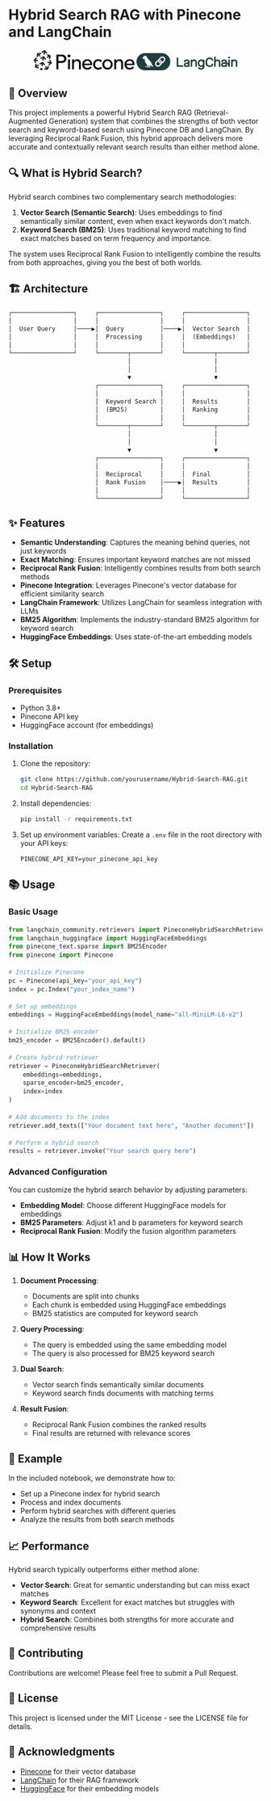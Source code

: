 # Hybrid Search RAG with Pinecone and LangChain

<div align="center">
  <img src="assets/pinecone-seeklogo.png" alt="Pinecone Logo" width="200"/>
  <img src="assets/langchain-seeklogo.png" alt="LangChain Logo" width="200"/>
</div>

## 🚀 Overview

This project implements a powerful Hybrid Search RAG (Retrieval-Augmented Generation) system that combines the strengths of both vector search and keyword-based search using Pinecone DB and LangChain. By leveraging Reciprocal Rank Fusion, this hybrid approach delivers more accurate and contextually relevant search results than either method alone.

## 🔍 What is Hybrid Search?

Hybrid search combines two complementary search methodologies:

1. **Vector Search (Semantic Search)**: Uses embeddings to find semantically similar content, even when exact keywords don't match.
2. **Keyword Search (BM25)**: Uses traditional keyword matching to find exact matches based on term frequency and importance.

The system uses Reciprocal Rank Fusion to intelligently combine the results from both approaches, giving you the best of both worlds.

## 🏗️ Architecture

```
┌─────────────────┐     ┌─────────────────┐     ┌─────────────────┐
│                 │     │                 │     │                 │
│  User Query     │────▶│  Query          │────▶│  Vector Search  │
│                 │     │  Processing     │     │  (Embeddings)   │
│                 │     │                 │     │                 │
└─────────────────┘     └────────┬────────┘     └────────┬────────┘
                                 │                       │
                                 │                       │
                                 ▼                       ▼
                        ┌─────────────────┐     ┌─────────────────┐
                        │                 │     │                 │
                        │  Keyword Search │     │  Results        │
                        │  (BM25)         │     │  Ranking        │
                        │                 │     │                 │
                        └────────┬────────┘     └────────┬────────┘
                                 │                       │
                                 │                       │
                                 ▼                       ▼
                        ┌─────────────────┐     ┌─────────────────┐
                        │                 │     │                 │
                        │  Reciprocal     │     │  Final          │
                        │  Rank Fusion    │────▶│  Results        │
                        │                 │     │                 │
                        └─────────────────┘     └─────────────────┘
```

## ✨ Features

- **Semantic Understanding**: Captures the meaning behind queries, not just keywords
- **Exact Matching**: Ensures important keyword matches are not missed
- **Reciprocal Rank Fusion**: Intelligently combines results from both search methods
- **Pinecone Integration**: Leverages Pinecone's vector database for efficient similarity search
- **LangChain Framework**: Utilizes LangChain for seamless integration with LLMs
- **BM25 Algorithm**: Implements the industry-standard BM25 algorithm for keyword search
- **HuggingFace Embeddings**: Uses state-of-the-art embedding models

## 🛠️ Setup

### Prerequisites

- Python 3.8+
- Pinecone API key
- HuggingFace account (for embeddings)

### Installation

1. Clone the repository:
   ```bash
   git clone https://github.com/yourusername/Hybrid-Search-RAG.git
   cd Hybrid-Search-RAG
   ```

2. Install dependencies:
   ```bash
   pip install -r requirements.txt
   ```

3. Set up environment variables:
   Create a `.env` file in the root directory with your API keys:
   ```
   PINECONE_API_KEY=your_pinecone_api_key
   ```

## 📚 Usage

### Basic Usage

```python
from langchain_community.retrievers import PineconeHybridSearchRetriever
from langchain_huggingface import HuggingFaceEmbeddings
from pinecone_text.sparse import BM25Encoder
from pinecone import Pinecone

# Initialize Pinecone
pc = Pinecone(api_key="your_api_key")
index = pc.Index("your_index_name")

# Set up embeddings
embeddings = HuggingFaceEmbeddings(model_name="all-MiniLM-L6-v2")

# Initialize BM25 encoder
bm25_encoder = BM25Encoder().default()

# Create hybrid retriever
retriever = PineconeHybridSearchRetriever(
    embeddings=embeddings, 
    sparse_encoder=bm25_encoder, 
    index=index
)

# Add documents to the index
retriever.add_texts(["Your document text here", "Another document"])

# Perform a hybrid search
results = retriever.invoke("Your search query here")
```

### Advanced Configuration

You can customize the hybrid search behavior by adjusting parameters:

- **Embedding Model**: Choose different HuggingFace models for embeddings
- **BM25 Parameters**: Adjust k1 and b parameters for keyword search
- **Reciprocal Rank Fusion**: Modify the fusion algorithm parameters

## 📊 How It Works

1. **Document Processing**:
   - Documents are split into chunks
   - Each chunk is embedded using HuggingFace embeddings
   - BM25 statistics are computed for keyword search

2. **Query Processing**:
   - The query is embedded using the same embedding model
   - The query is also processed for BM25 keyword search

3. **Dual Search**:
   - Vector search finds semantically similar documents
   - Keyword search finds documents with matching terms

4. **Result Fusion**:
   - Reciprocal Rank Fusion combines the ranked results
   - Final results are returned with relevance scores

## 🔬 Example

In the included notebook, we demonstrate how to:
- Set up a Pinecone index for hybrid search
- Process and index documents
- Perform hybrid searches with different queries
- Analyze the results from both search methods

## 📈 Performance

Hybrid search typically outperforms either method alone:
- **Vector Search**: Great for semantic understanding but can miss exact matches
- **Keyword Search**: Excellent for exact matches but struggles with synonyms and context
- **Hybrid Search**: Combines both strengths for more accurate and comprehensive results

## 🤝 Contributing

Contributions are welcome! Please feel free to submit a Pull Request.

## 📝 License

This project is licensed under the MIT License - see the LICENSE file for details.

## 🙏 Acknowledgments

- [Pinecone](https://www.pinecone.io/) for their vector database
- [LangChain](https://www.langchain.com/) for their RAG framework
- [HuggingFace](https://huggingface.co/) for their embedding models
